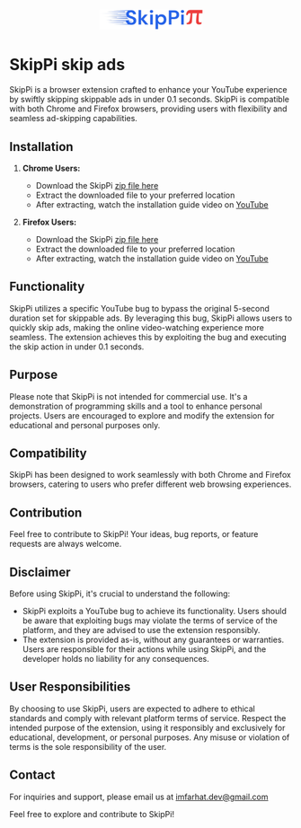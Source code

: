 # <div align="center"><img src="https://raw.githubusercontent.com/imfarhat/projects/main/SkipPi/icon-wide-c-nobg.png" alt="SkipPi Logo" height="35"></div>

# SkipPi skip ads

SkipPi is a browser extension crafted to enhance your YouTube experience by swiftly skipping skippable ads in under 0.1 seconds. SkipPi is compatible with both Chrome and Firefox browsers, providing users with flexibility and seamless ad-skipping capabilities.

## Installation

1. **Chrome Users:**
   - Download the SkipPi <a href="https://imfarhat.pages.dev/SkipPi/SkipPi-extractable.zip" download target="_blank">zip file here</a>
   - Extract the downloaded file to your preferred location
   - After extracting, watch the installation guide video on <a href="https://www.youtube.com/watch?v=Y3oMNGAAdao&t=0s" target="_blank">YouTube</a>

2. **Firefox Users:**
   - Download the SkipPi <a href="https://imfarhat.pages.dev/SkipPi/SkipPi-extractable.zip" download target="_blank">zip file here</a>
   - Extract the downloaded file to your preferred location
   - After extracting, watch the installation guide video on <a href="https://www.youtube.com/watch?v=Y3oMNGAAdao&t=68s" target="_blank">YouTube</a>

## Functionality

SkipPi utilizes a specific YouTube bug to bypass the original 5-second duration set for skippable ads. By leveraging this bug, SkipPi allows users to quickly skip ads, making the online video-watching experience more seamless. The extension achieves this by exploiting the bug and executing the skip action in under 0.1 seconds.

## Purpose

Please note that SkipPi is not intended for commercial use. It's a demonstration of programming skills and a tool to enhance personal projects. Users are encouraged to explore and modify the extension for educational and personal purposes only.

## Compatibility

SkipPi has been designed to work seamlessly with both Chrome and Firefox browsers, catering to users who prefer different web browsing experiences.

## Contribution

Feel free to contribute to SkipPi! Your ideas, bug reports, or feature requests are always welcome.

## Disclaimer

Before using SkipPi, it's crucial to understand the following:

- SkipPi exploits a YouTube bug to achieve its functionality. Users should be aware that exploiting bugs may violate the terms of service of the platform, and they are advised to use the extension responsibly.
- The extension is provided as-is, without any guarantees or warranties. Users are responsible for their actions while using SkipPi, and the developer holds no liability for any consequences.

## User Responsibilities

By choosing to use SkipPi, users are expected to adhere to ethical standards and comply with relevant platform terms of service. Respect the intended purpose of the extension, using it responsibly and exclusively for educational, development, or personal purposes. Any misuse or violation of terms is the sole responsibility of the user.

## Contact

For inquiries and support, please email us at <a href="mailto:imfarhat.dev@gmail.com" target="_blank">imfarhat.dev@gmail.com</a>

Feel free to explore and contribute to SkipPi!
